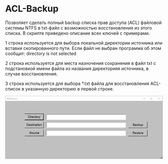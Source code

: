 # ACL-Backup

Позволяет сделать полный backup списка прав доступа (ACL) файловой системы NTFS в txt-файл с возможностью восстановления из этого списка. В скрипте приведено описание всех ключей с примерами.

1 строка используется для выбора локальной директории источника или вставки скопированного пути. Если файл не выбран программа об этом сообщит: directory is not selected

2 строка используется для места назночения сохранения в файл txt с подстановкой имени файла из названия директорияя источника, в случае восстановления.

3 строка используется для выбора *.txt файла для восстановления ACL-список в указанную директорию в первой строке.

![Image alt](https://github.com/Lifailon/ACL-Backup/blob/rsa/Interface.jpg)
